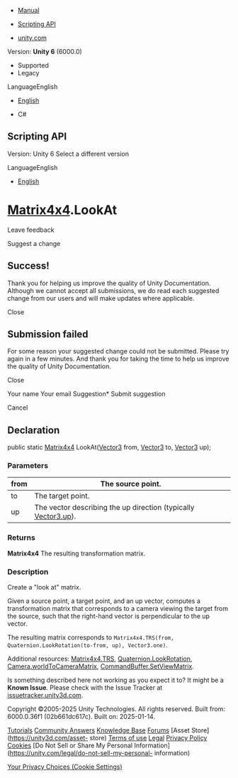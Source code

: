 [ ]()

  * [Manual](../Manual/index.html)
  * [Scripting API](../ScriptReference/index.html)

  * [unity.com](https://unity.com/)

Version: **Unity 6** (6000.0)

  * Supported
  * Legacy

LanguageEnglish

  * [English]()

  * C#

[ ](https://docs.unity3d.com)

## Scripting API

Version: Unity 6 Select a different version

LanguageEnglish

  * [English]()

#  [Matrix4x4](Matrix4x4.html).LookAt

Leave feedback

Suggest a change

## Success!

Thank you for helping us improve the quality of Unity Documentation. Although
we cannot accept all submissions, we do read each suggested change from our
users and will make updates where applicable.

Close

## Submission failed

For some reason your suggested change could not be submitted. Please <a>try
again</a> in a few minutes. And thank you for taking the time to help us
improve the quality of Unity Documentation.

Close

Your name Your email Suggestion* Submit suggestion

Cancel

[ ]()

## Declaration

public static [Matrix4x4](Matrix4x4.html) LookAt([Vector3](Vector3.html) from,
[Vector3](Vector3.html) to, [Vector3](Vector3.html) up);

### Parameters

from | The source point.  
---|---  
to | The target point.  
up | The vector describing the up direction (typically [Vector3.up](Vector3-up.html)).  
  
### Returns

**Matrix4x4** The resulting transformation matrix.

### Description

Create a "look at" matrix.

Given a source point, a target point, and an up vector, computes a
transformation matrix that corresponds to a camera viewing the target from the
source, such that the right-hand vector is perpendicular to the up vector.  
  
The resulting matrix corresponds to `Matrix4x4.TRS(from,
Quaternion.LookRotation(to-from, up), Vector3.one)`.  
  
Additional resources: [Matrix4x4.TRS](Matrix4x4.TRS.html),
[Quaternion.LookRotation](Quaternion.LookRotation.html),
[Camera.worldToCameraMatrix](Camera-worldToCameraMatrix.html),
[CommandBuffer.SetViewMatrix](Rendering.CommandBuffer.SetViewMatrix.html).

Is something described here not working as you expect it to? It might be a
**Known Issue**. Please check with the Issue Tracker at
[issuetracker.unity3d.com](https://issuetracker.unity3d.com).

Copyright ©2005-2025 Unity Technologies. All rights reserved. Built from:
6000.0.36f1 (02b661dc617c). Built on: 2025-01-14.

[Tutorials](https://unity3d.com/learn) [Community
Answers](https://answers.unity3d.com) [Knowledge
Base](https://support.unity3d.com/hc/en-us)
[Forums](https://forum.unity3d.com) [Asset Store](https://unity3d.com/asset-
store) [Terms of use](https://docs.unity3d.com/Manual/TermsOfUse.html)
[Legal](https://unity.com/legal) [Privacy
Policy](https://unity.com/legal/privacy-policy)
[Cookies](https://unity.com/legal/cookie-policy) [Do Not Sell or Share My
Personal Information](https://unity.com/legal/do-not-sell-my-personal-
information)

[Your Privacy Choices (Cookie Settings)](javascript:void\(0\);)

